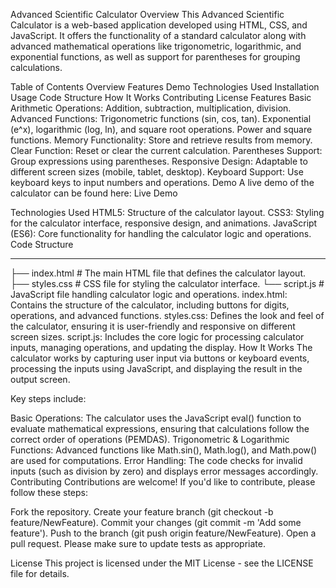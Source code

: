 
Advanced Scientific Calculator
Overview
This Advanced Scientific Calculator is a web-based application developed using HTML, CSS, and JavaScript. It offers the functionality of a standard calculator along with advanced mathematical operations like trigonometric, logarithmic, and exponential functions, as well as support for parentheses for grouping calculations.

Table of Contents
Overview
Features
Demo
Technologies Used
Installation
Usage
Code Structure
How It Works
Contributing
License
Features
Basic Arithmetic Operations: Addition, subtraction, multiplication, division.
Advanced Functions:
Trigonometric functions (sin, cos, tan).
Exponential (e^x), logarithmic (log, ln), and square root operations.
Power and square functions.
Memory Functionality: Store and retrieve results from memory.
Clear Function: Reset or clear the current calculation.
Parentheses Support: Group expressions using parentheses.
Responsive Design: Adaptable to different screen sizes (mobile, tablet, desktop).
Keyboard Support: Use keyboard keys to input numbers and operations.
Demo
A live demo of the calculator can be found here: Live Demo

Technologies Used
HTML5: Structure of the calculator layout.
CSS3: Styling for the calculator interface, responsive design, and animations.
JavaScript (ES6): Core functionality for handling the calculator logic and operations.
Code Structure

----
├── index.html        # The main HTML file that defines the calculator layout.
├── styles.css        # CSS file for styling the calculator interface.
└── script.js         # JavaScript file handling calculator logic and operations.
index.html: Contains the structure of the calculator, including buttons for digits, operations, and advanced functions.
styles.css: Defines the look and feel of the calculator, ensuring it is user-friendly and responsive on different screen sizes.
script.js: Includes the core logic for processing calculator inputs, managing operations, and updating the display.
How It Works
The calculator works by capturing user input via buttons or keyboard events, processing the inputs using JavaScript, and displaying the result in the output screen.

Key steps include:

Basic Operations: The calculator uses the JavaScript eval() function to evaluate mathematical expressions, ensuring that calculations follow the correct order of operations (PEMDAS).
Trigonometric & Logarithmic Functions: Advanced functions like Math.sin(), Math.log(), and Math.pow() are used for computations.
Error Handling: The code checks for invalid inputs (such as division by zero) and displays error messages accordingly.
Contributing
Contributions are welcome! If you'd like to contribute, please follow these steps:

Fork the repository.
Create your feature branch (git checkout -b feature/NewFeature).
Commit your changes (git commit -m 'Add some feature').
Push to the branch (git push origin feature/NewFeature).
Open a pull request.
Please make sure to update tests as appropriate.

License
This project is licensed under the MIT License - see the LICENSE file for details.
